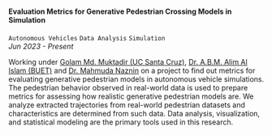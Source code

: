 #### **Evaluation Metrics for Generative Pedestrian Crossing Models in Simulation**

`Autonomous Vehicles` `Data Analysis` `Simulation` <br>
_Jun 2023 - Present_

Working under [Golam Md. Muktadir (UC Santa Cruz)](https://scholar.google.com/citations?user=RDa4TOgAAAAJ&hl=en), [Dr. A.B.M. Alim Al Islam (BUET)](https://scholar.google.com/citations?user=K-AIPzQAAAAJ&hl=en) and [Dr. Mahmuda Naznin](https://scholar.google.com/citations?user=dJx58AQAAAAJ&hl=en) on a project to find out metrics for evaluating generative pedestrian models in autonomous vehicle simulations. The pedestrian behavior observed in real-world data is used to prepare metrics for assessing how realistic generative pedestrian models are. We analyze extracted trajectories from real-world pedestrian datasets and characteristics are determined from such data. Data analysis, visualization, and statistical modeling are the primary tools used in this research.
